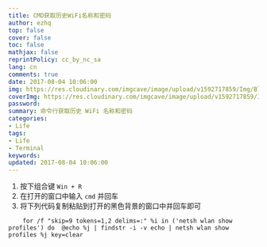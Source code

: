 ```yaml
---
title: CMD获取历史WiFi名称和密码
author: ezhq
top: false
cover: false
toc: false
mathjax: false
reprintPolicy: cc_by_nc_sa
lang: cn
comments: true
date: 2017-08-04 10:06:00
img: https://res.cloudinary.com/imgcave/image/upload/v1592717859/Img/BlogCover/WindowsTerminal_gafcjn.jpg
coverImg: https://res.cloudinary.com/imgcave/image/upload/v1592717859/Img/BlogCover/WindowsTerminal_gafcjn.jpg
password:
summary: 命令行获取历史 WiFi 名称和密码
categories:
- Life
tags:
- Life
- Terminal
keywords:
updated: 2017-08-04 10:06:00
---
```


1. 按下组合键 ` Win + R `   
2. 在打开的窗口中输入 ` cmd ` 并回车  
3. 将下列代码复制粘贴到打开的黑色背景的窗口中并回车即可  
```shell
    for /f "skip=9 tokens=1,2 delims=:" %i in ('netsh wlan show profiles') do  @echo %j | findstr -i -v echo | netsh wlan show profiles %j key=clear
```
